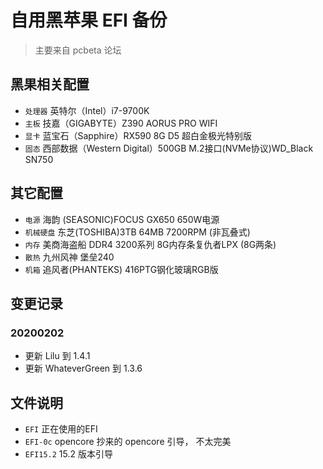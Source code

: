 
# 自用黑苹果 EFI 备份

> 主要来自 pcbeta 论坛

## 黑果相关配置

- `处理器` 英特尔（Intel）i7-9700K
- `主板` 技嘉（GIGABYTE）Z390 AORUS PRO WIFI
- `显卡` 蓝宝石（Sapphire）RX590 8G D5 超白金极光特别版
- `固态` 西部数据（Western Digital）500GB M.2接口(NVMe协议)WD_Black SN750

## 其它配置

- `电源` 海韵 (SEASONIC)FOCUS GX650 650W电源
- `机械硬盘` 东芝(TOSHIBA)3TB 64MB 7200RPM (非瓦叠式)
- `内存` 美商海盗船 DDR4 3200系列 8G内存条复仇者LPX (8G两条)
- `散热` 九州风神 堡垒240
- `机箱` 追风者(PHANTEKS) 416PTG钢化玻璃RGB版

## 变更记录

### 20200202

- 更新 Lilu 到 1.4.1
- 更新 WhateverGreen 到 1.3.6

## 文件说明

- `EFI` 正在使用的EFI
- `EFI-0c` opencore 抄来的 opencore 引导， 不太完美
- `EFI15.2` 15.2 版本引导
